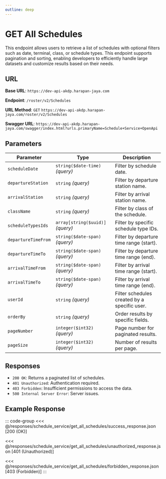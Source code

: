 ```yaml
---
outline: deep
---
```


# GET All Schedules

This endpoint allows users to retrieve a list of schedules with optional filters such as date, terminal, class, or schedule types. This endpoint supports pagination and sorting, enabling developers to efficiently handle large datasets and customize results based on their needs.

## URL

**Base URL**: `https://dev-api-akdp.harapan-jaya.com`

**Endpoint**: `/roster/v2/Schedules`

**URL Method**: `GET` `https://dev-api-akdp.harapan-jaya.com/roster/v2/Schedules`

**Swagger URL**: `https://dev-api-akdp.harapan-jaya.com/swagger/index.html?urls.primaryName=Schedule+Service+OpenApi`

## Parameters

| **Parameter**         | **Type**                          | **Description**                                 |
|-----------------------|-----------------------------------|-------------------------------------------------|
| `scheduleDate`        | `string($date-time)` _(query)_    | Filter by schedule date.                        |
| `departureStation`    | `string` _(query)_                | Filter by departure station name.               |
| `arrivalStation`      | `string` _(query)_                | Filter by arrival station name.                 |
| `className`           | `string` _(query)_                | Filter by class of the schedule.                |
| `scheduleTypesIds`    | `array[string($uuid)]` _(query)_  | Filter by specific schedule type IDs.           |
| `departureTimeFrom`   | `string($date-span)` _(query)_    | Filter by departure time range (start).         |
| `departureTimeTo`     | `string($date-span)` _(query)_    | Filter by departure time range (end).           |
| `arrivalTimeFrom`     | `string($date-span)` _(query)_    | Filter by arrival time range (start).           |
| `arrivalTimeTo`       | `string($date-span)` _(query)_    | Filter by arrival time range (end).             |
| `userId`              | `string` _(query)_                | Filter schedules created by a specific user.    |
| `orderBy`             | `string` _(query)_                | Order results by specific fields.               |
| `pageNumber`          | `integer($int32)` _(query)_       | Page number for paginated results.              |
| `pageSize`            | `integer($int32)` _(query)_       | Number of results per page.                     |

## Responses

- `200 OK`: Returns a paginated list of schedules.
- `401 Unauthorized`: Authentication required.
- `403 Forbidden`: Insufficient permissions to access the data.
- `500 Internal Server Error`: Server issues.

## Example Response

::: code-group
<<< @/responses/schedule_service/get_all_schedules/success_response.json [200 (OK)]

<<< @/responses/schedule_service/get_all_schedules/unauthorized_response.json [401 (Unauthorized)]

<<< @/responses/schedule_service/get_all_schedules/forbidden_response.json [403 (Forbidden)]
:::
